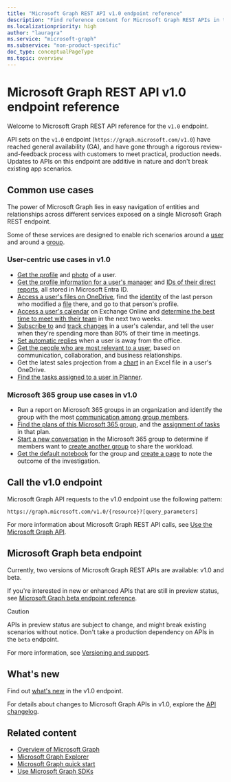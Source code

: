 ```yaml
---
title: "Microsoft Graph REST API v1.0 endpoint reference"
description: "Find reference content for Microsoft Graph REST APIs in the v1.0 endpoint, which includes APIs in general availability (GA) status."
ms.localizationpriority: high
author: "lauragra"
ms.service: "microsoft-graph"
ms.subservice: "non-product-specific"
doc_type: conceptualPageType
ms.topic: overview
---
```


# Microsoft Graph REST API v1.0 endpoint reference

Welcome to Microsoft Graph REST API reference for the `v1.0` endpoint.

API sets on the `v1.0` endpoint (`https://graph.microsoft.com/v1.0`) have reached general availability (GA), and have gone through a rigorous review-and-feedback process with customers to meet practical, production needs. Updates to APIs on this endpoint are additive in nature and don't break existing app scenarios.

## Common use cases

The power of Microsoft Graph lies in easy navigation of entities and relationships across different services exposed on a single Microsoft Graph REST endpoint.

Some of these services are designed to enable rich scenarios around a [user](./resources/user.md) and around a [group](./resources/group.md).

### User-centric use cases in v1.0

- [Get the profile](./api/user-get.md) and [photo](./resources/profilephoto.md) of a user.
- [Get the profile information for a user's manager](./api/user-list-manager.md) and [IDs of their direct reports](./api/user-list-directreports.md), all stored in Microsoft Entra ID.
- [Access a user's files on OneDrive](./api/driveitem-list-children.md), find the [identity](./resources/identityset.md) of the last person who modified a [file](./resources/driveitem.md) there, and go to that person's profile.
- [Access a user's calendar](./api/calendar-get.md) on Exchange Online and [determine the best time to meet with their team](./api/user-findmeetingtimes.md) in the next two weeks.
- [Subscribe to](./api/subscription-post-subscriptions.md) and [track changes](./api/event-delta.md) in a user's calendar, and tell the user when they're spending more than 80% of their time in meetings.
- [Set automatic replies](./api/user-update-mailboxsettings.md#example-1) when a user is away from the office.
- [Get the people who are most relevant to a user](./api/user-list-people.md), based on communication, collaboration, and business relationships.
- Get the latest sales projection from a [chart](./resources/workbookchart.md) in an Excel file in a user's OneDrive.
- [Find the tasks assigned to a user in Planner](./api/planneruser-list-tasks.md).

### Microsoft 365 group use cases in v1.0

- Run a report on Microsoft 365 groups in an organization and identify the group with the most [communication among group members](./api/reportroot-getoffice365groupsactivitycounts.md).
- [Find the plans of this Microsoft 365 group](./api/plannergroup-list-plans.md), and the [assignment of tasks](./resources/plannerassignments.md) in that plan.
- [Start a new conversation](./api/group-post-conversations.md) in the Microsoft 365 group to determine if members want to [create another group](./api/group-post-groups.md) to share the workload.
- [Get the default notebook](./api/notebook-get.md) for the group and [create a page](./api/section-post-pages.md) to note the outcome of the investigation.

## Call the v1.0 endpoint

Microsoft Graph API requests to the v1.0 endpoint use the following pattern:

```http
https://graph.microsoft.com/v1.0/{resource}?[query_parameters]
```

For more information about Microsoft Graph REST API calls, see [Use the Microsoft Graph API](/graph/use-the-api).

## Microsoft Graph beta endpoint

Currently, two versions of Microsoft Graph REST APIs are available: v1.0 and beta.

If you're interested in new or enhanced APIs that are still in preview status, see [Microsoft Graph beta endpoint reference](/graph/api/overview?view=graph-rest-beta&preserve-view=true). 

> [!CAUTION]
> APIs in preview status are subject to change, and might break existing scenarios without notice. Don't take a production dependency on APIs in the `beta` endpoint.

For more information, see [Versioning and support](/graph/versioning-and-support).

## What's new
Find out [what's new](/graph/whats-new-overview) in the v1.0 endpoint.

For details about changes to Microsoft Graph APIs in v1.0, explore the [API changelog](https://developer.microsoft.com/en-us/graph/changelog/?filterby=v1.0).

## Related content

- [Overview of Microsoft Graph](/graph/overview)
- [Microsoft Graph Explorer](https://developer.microsoft.com/graph/graph-explorer)
- [Microsoft Graph quick start](https://developer.microsoft.com/graph/quick-start)
- [Use Microsoft Graph SDKs](/graph/sdks/sdks-overview)
